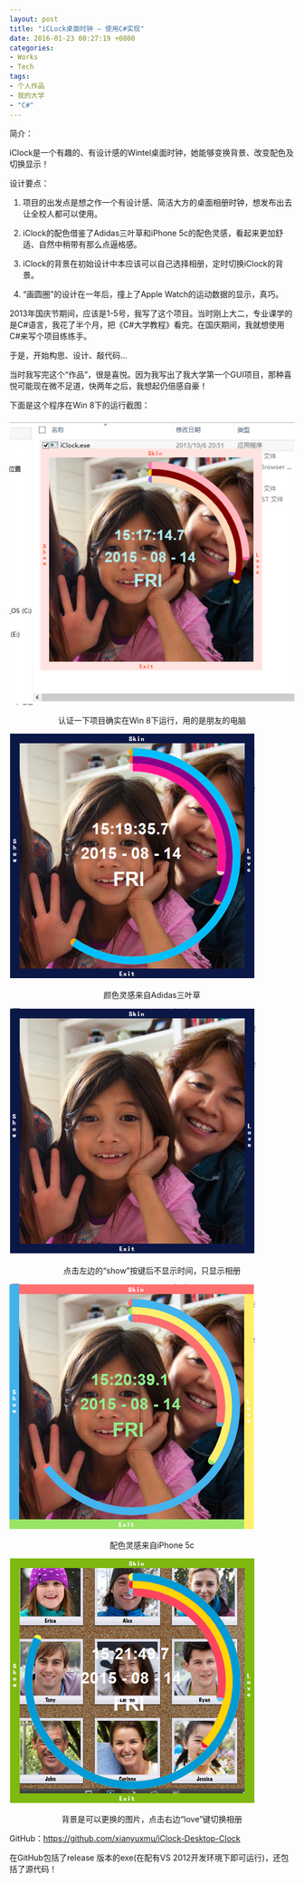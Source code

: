 ```yaml
---
layout: post
title: "iCLock桌面时钟 – 使用C#实现"
date: 2016-01-23 00:27:19 +0800
categories:
- Works
- Tech
tags:
- 个人作品
- 我的大学
- "C#"
---
```


简介：

iClock是一个有趣的、有设计感的Wintel桌面时钟，她能够变换背景、改变配色及切换显示！

设计要点：

1. 项目的出发点是想之作一个有设计感、简洁大方的桌面相册时钟，想发布出去让全校人都可以使用。
    
2. iClock的配色借鉴了Adidas三叶草和iPhone 5c的配色灵感，看起来更加舒适、自然中稍带有那么点逼格感。
    
3. iClock的背景在初始设计中本应该可以自己选择相册，定时切换iClock的背景。
    
4. “画圆圈”的设计在一年后，撞上了Apple Watch的运动数据的显示，真巧。

 

2013年国庆节期间，应该是1-5号，我写了这个项目。当时刚上大二，专业课学的是C#语言，我花了半个月，把《C#大学教程》看完。在国庆期间，我就想使用C#来写个项目练练手。

于是，开始构思、设计、敲代码…

当时我写完这个“作品”，很是喜悦。因为我写出了我大学第一个GUI项目，那种喜悦可能现在微不足道，快两年之后，我想起仍倍感自豪！

下面是这个程序在Win 8下的运行截图：


![image](/uploads/iClock/iClock-1.png)


<center>认证一下项目确实在Win 8下运行，用的是朋友的电脑</center>

<!-- more -->

![image](/uploads/iClock/iClock-2.png)

<center>颜色灵感来自Adidas三叶草</center>

![image](/uploads/iClock/iClock-3.png)

<center>点击左边的“show”按键后不显示时间，只显示相册</center>

![image](/uploads/iClock/iClock-4.png)

<center>配色灵感来自iPhone 5c</center>

![image](/uploads/iClock/iClock-5.png)

<center>背景是可以更换的图片，点击右边“love”键切换相册</center>


GitHub：https://github.com/xianyuxmu/iClock-Desktop-Clock

在GitHub包括了release 版本的exe(在配有VS 2012开发环境下即可运行)，还包括了源代码！